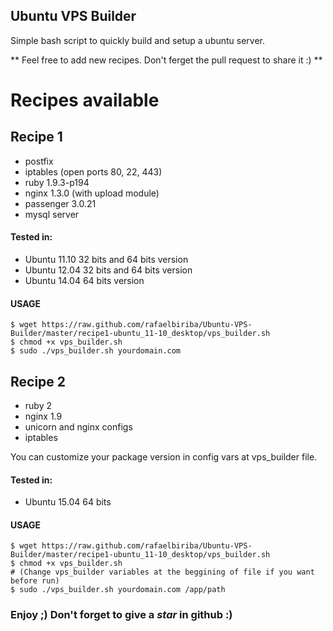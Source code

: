 ## Ubuntu VPS Builder
Simple bash script to quickly build and setup a ubuntu server.

** Feel free to add new recipes. Don't ferget the pull request to share it :) **

# Recipes available
## Recipe 1
- postfix
- iptables (open ports 80, 22, 443)
- ruby 1.9.3-p194
- nginx 1.3.0 (with upload module)
- passenger 3.0.21
- mysql server

#### Tested in:

- Ubuntu 11.10 32 bits and 64 bits version
- Ubuntu 12.04 32 bits and 64 bits version
-  Ubuntu 14.04 64 bits version

#### USAGE
    $ wget https://raw.github.com/rafaelbiriba/Ubuntu-VPS-Builder/master/recipe1-ubuntu_11-10_desktop/vps_builder.sh
    $ chmod +x vps_builder.sh
    $ sudo ./vps_builder.sh yourdomain.com

## Recipe 2
- ruby 2
- nginx 1.9
- unicorn and nginx configs
- iptables

You can customize your package version in config vars at vps_builder file.

#### Tested in:

- Ubuntu 15.04 64 bits

#### USAGE
    $ wget https://raw.github.com/rafaelbiriba/Ubuntu-VPS-Builder/master/recipe1-ubuntu_11-10_desktop/vps_builder.sh
    $ chmod +x vps_builder.sh
    # (Change vps_builder variables at the beggining of file if you want before run)
    $ sudo ./vps_builder.sh yourdomain.com /app/path

### Enjoy ;) Don't forget to give a *star* in github :)

